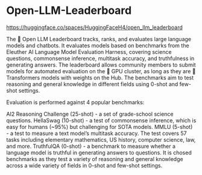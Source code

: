 # Open-LLM-Leaderboard
https://huggingface.co/spaces/HuggingFaceH4/open_llm_leaderboard

The 🤗 Open LLM Leaderboard tracks, ranks, and evaluates large language models and chatbots. It evaluates models based on benchmarks from the Eleuther AI Language Model Evaluation Harness, covering science questions, commonsense inference, multitask accuracy, and truthfulness in generating answers. The leaderboard allows community members to submit models for automated evaluation on the 🤗 GPU cluster, as long as they are 🤗 Transformers models with weights on the Hub. The benchmarks aim to test reasoning and general knowledge in different fields using 0-shot and few-shot settings.

Evaluation is performed against 4 popular benchmarks:

AI2 Reasoning Challenge (25-shot) - a set of grade-school science questions.
HellaSwag (10-shot) - a test of commonsense inference, which is easy for humans (~95%) but challenging for SOTA models.
MMLU (5-shot) - a test to measure a text model’s multitask accuracy. The test covers 57 tasks including elementary mathematics, US history, computer science, law, and more.
TruthfulQA (0-shot) - a benchmark to measure whether a language model is truthful in generating answers to questions.
It is chosed benchmarks as they test a variety of reasoning and general knowledge across a wide variety of fields in 0-shot and few-shot settings.
